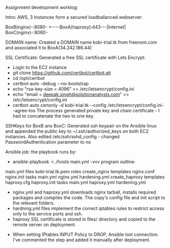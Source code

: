Assignment development worklog:

Intro:
AWS, 3 Instances form a secured loadballanced webserver:

BoxB(nginx)-:8080-
          +----BoxA(haproxy):443---|Internet| 
BoxC(nginx)-:8080-

DOMAIN name:
Created a DOMAIN name kobi-trial.tk from freenom.com and associated it to BoxA(34.242.186.44)

SSL Certificate:
Generated a free SSL certificate with Lets Encrypt:
- Login to the EC2 instance
- git clone https://github.com/certbot/certbot.git
- cd /opt/certbot
- certbot-auto -debug --no-bootstrap
- echo "rsa-key-size = 4096" >> /etc/letsencrypt/config.ini
- echo "email = deepak.singh@solutionanalysts.com" >> /etc/letsencrypt/config.ini
- certbot-auto certonly -d kobi-trial.tk --config /etc/letsencrypt/config.ini --agree-tos
The process generated private key and chain certificate - I had to concatenate the two to one key.

SSHKeys for BoxB ans BoxC:
Generated ssh keypair on the Ansible linux and appended the public key to ~/.ssh/authorized_keys on both EC2 instances.
Also edited /etc/ssh/sshd_config - changed PasswordAuthentication parameter to no

Ansible job:
the playbook runs by:
- ansible-playbook -i ./hosts main.yml -vvv
program outline:

main.yml
     files
        kobi-trial.tk.pem
     roles
        create_nginx
            templates
                nginx.conf
                nginx.init
            tasks
                main.yml
                    nginx.yml
                    hardening.yml
        create_haproxy
            templates
                haproxy.cfg
                haproxy.init
            tasks
                main.yml
                    haproxy.yml
                    hardening.yml
                    
- nginx.yml and haproxy.yml downloads nginx tarball, installs required packages and compiles the code. The copy's config file and init 
  script to the relevant folders.
- hardning.yml files implement the correct iptables rules to restrict access only to the service ports and ssh.
- haproxy SSL certificate is stored in files/ directory and copied to the remote server on deployment.

* When setting IPtables INPUT Policy to DROP, Ansible lost connection. I've commented the step and added it manually after deployment.


